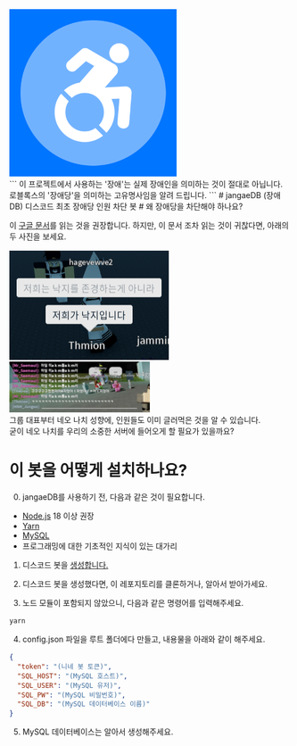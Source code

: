 <img src="./icon.png" width="300px" height="300px" title="jangaeDB"/>
<br/>
```
이 프로젝트에서 사용하는 '장애'는 실제 장애인을 의미하는 것이 절대로 아닙니다.
로블록스의 '장애당'을 의미하는 고유명사임을 알려 드립니다.
```
# jangaeDB (장애DB)
디스코드 최초 장애당 인원 차단 봇
# 왜 장애당을 차단해야 하나요?

이 <a href="https://docs.google.com/document/d/1k1xYTbQ4CUO6p1TLF1QqKTiED75GJv1BldChjbwZDNQ/edit">구글 문서</a>를 읽는 것을 권장합니다.
하지만, 이 문서 조차 읽는 것이 귀찮다면, 아래의 두 사진을 보세요.

<img src="./nazi.png" title="nazi1"/>
<img src="./nazi.jpg" title="nazi2" width="50%"/><br/>
그룹 대표부터 네오 나치 성향에, 인원들도 이미 글러먹은 것을 알 수 있습니다.<br/>
굳이 네오 나치를 우리의 소중한 서버에 들어오게 할 필요가 있을까요?

# 이 봇을 어떻게 설치하나요?

0. jangaeDB를 사용하기 전, 다음과 같은 것이 필요합니다.
<ul>
<li><a href="https://nodejs.org/ko" target="_blank">Node.js</a> 18 이상 권장</li>
<li><a href="https://yarnpkg.com/getting-started/install" target="_blank">Yarn</a></li>
<li><a href="https://dev.mysql.com/downloads/" target="_blank">MySQL</a></li>

<li>프로그래밍에 대한 기초적인 지식이 있는 대가리</li>
</ul>

1. 디스코드 봇을 <a href="https://discord.com/developers/applications">생성합니다.</a>

2. 디스코드 봇을 생성했다면, 이 레포지토리를 클론하거나, 알아서 받아가세요.

3. 노드 모듈이 포함되지 않았으니, 다음과 같은 명령어를 입력해주세요.

```bash
yarn
```

4. config.json 파일을 루트 폴더에다 만들고, 내용물을 아래와 같이 해주세요.

```json
{
  "token": "(니네 봇 토큰)",
  "SQL_HOST": "(MySQL 호스트)",
  "SQL_USER": "(MySQL 유저)",
  "SQL_PW": "(MySQL 비밀번호)",
  "SQL_DB": "(MySQL 데이터베이스 이름)"
}
```

5. MySQL 데이터베이스는 알아서 생성해주세요.
